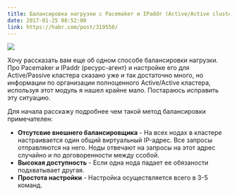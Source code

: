 ```yaml
---
title: Балансировка нагрузки с Pacemaker и IPaddr (Active/Active cluster)
date: 2017-01-25 08:52:00
link: https://habr.com/post/319550/
---
```


![](https://habrastorage.org/files/246/8dc/e38/2468dce38afd462fbb3ef3bf6d5e69d4.png)

Хочу рассказать вам еще об одном способе балансировки нагрузки.
Про Pacemaker и IPaddr (ресурс-агент) и настройке его для Active/Passive кластера сказано уже и так достаточно много, но информации по организации полноценного Active/Active кластера, используя этот модуль я нашел крайне мало. Постараюсь исправить эту ситуацию.

Для начала расскажу подробнее чем такой метод балансировки примечателен:
* **Отсутсвие внешнего балансировщика** - На всех нодах в кластере настраивается один общий виртуальный IP-адрес. Все запросы отправляются на него. Ноды отвечают на запросы на этот адрес случайно и по договоренности между ссобой. 
* **Высокая доступность** - Если одна нода падает ее обязаности подхватывает другая.
* **Простота настройки** - Настройка осуществляется всего в 3-5 команд.

 <!-- more -->
